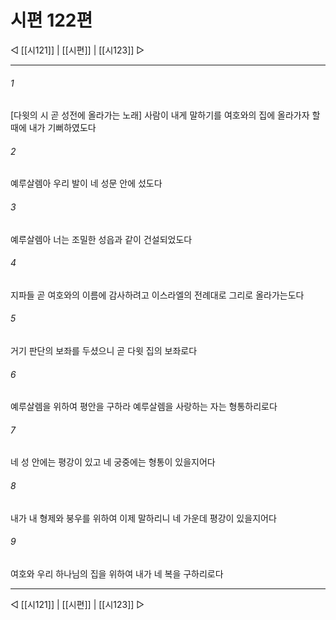 ﻿# 시편 122편

◁ [[시121]] | [[시편]] | [[시123]] ▷
***

###### 1
[다윗의 시 곧 성전에 올라가는 노래] 사람이 내게 말하기를 여호와의 집에 올라가자 할 때에 내가 기뻐하였도다

###### 2
예루살렘아 우리 발이 네 성문 안에 섰도다

###### 3
예루살렘아 너는 조밀한 성읍과 같이 건설되었도다

###### 4
지파들 곧 여호와의 이름에 감사하려고 이스라엘의 전례대로 그리로 올라가는도다

###### 5
거기 판단의 보좌를 두셨으니 곧 다윗 집의 보좌로다

###### 6
예루살렘을 위하여 평안을 구하라 예루살렘을 사랑하는 자는 형통하리로다

###### 7
네 성 안에는 평강이 있고 네 궁중에는 형통이 있을지어다

###### 8
내가 내 형제와 붕우를 위하여 이제 말하리니 네 가운데 평강이 있을지어다

###### 9
여호와 우리 하나님의 집을 위하여 내가 네 복을 구하리로다


***
◁ [[시121]] | [[시편]] | [[시123]] ▷